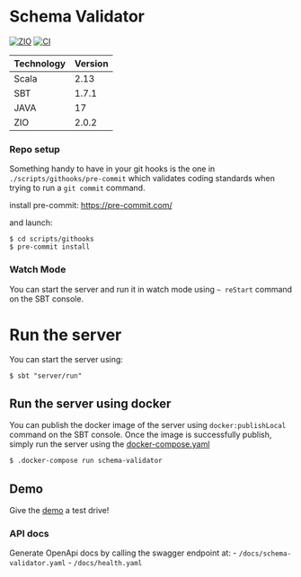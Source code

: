 # Schema Validator
[![ZIO][Badge-ZIO]][Link-Zio]
[![CI][Badge-CI]][Link-CI]

|Technology   | Version   |
|-------------|---------- |
|Scala        | 2.13      |
|SBT          | 1.7.1     |
|JAVA         | 17        |
|ZIO          | 2.0.2     |

### Repo setup
Something handy to have in your git hooks is the one in `./scripts/githooks/pre-commit`
which validates coding standards when trying to run a `git commit` command.

install pre-commit: https://pre-commit.com/

and launch:
```shell
$ cd scripts/githooks
$ pre-commit install
```

[Badge-ZIO]: https://img.shields.io/badge/zio-2.0-red
[Link-ZIO]: https://zio.dev/
[Badge-CI]: https://github.com/ffakenz/schema-validator/actions/workflows/ci.yml/badge.svg
[Link-CI]: https://github.com/ffakenz/schema-validator/actions/workflows/ci.yml

### Watch Mode
You can start the server and run it in watch mode using `~ reStart` command on the SBT console.

# Run the server
You can start the server using:

```shell
$ sbt "server/run"
```

## Run the server using docker
You can publish the docker image of the server  using `docker:publishLocal` command on the SBT console. Once the image is successfully publish, simply run the server using the [docker-compose.yaml](./docker/docker-compose.yml)
```sh
$ .docker-compose run schema-validator
```

## Demo
Give the [demo](./docs/demo.md) a test drive!

### API docs
Generate OpenApi docs by calling the swagger endpoint at:
    - `/docs/schema-validator.yaml`
    - `/docs/health.yaml`
